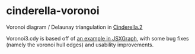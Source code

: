 # cinderella-voronoi

Voronoi diagram / Delaunay triangulation in [Cinderella.2](http://cinderella.de/)

Voronoi3.cdy is based off of [an example in JSXGraph](https://github.com/jsxgraph/jsxgraph/blob/master/examples/cdy/Voronoi3.cdy), with some bug fixes (namely the voronoi hull edges) and usability improvements.
